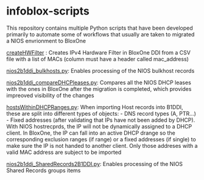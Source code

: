 # **infoblox-scripts**

<p> This repository contains multiple Python scripts that have been developed primarily to automate some of workflows that usually are taken to migrated a NIOS envrionment to BloxOne

[createHWFilter](https://github.com/fernandordguez/infoblox-scripts) :                Creates IPv4 Hardware Filter in BloxOne DDI from a CSV file with a list of MACs (column must have a header called       mac_address)

[nios2b1ddi_bulkhosts.py](https://github.com/fernandordguez/infoblox-scripts):        Enables processing of the NIOS bulkhost records
 
[nios2b1ddi_compareDHCPleases.py](https://github.com/fernandordguez/infoblox-scripts): Compares all the NIOS DHCP leases with the ones in BloxOne after the migration is completed, which provides impreoved visibility of the changes

[hostsWithinDHCPRanges.py](https://github.com/fernandordguez/infoblox-scripts):         When importing Host records into B1DDI, these are split into different types of objects: 
                                                                                        - DNS record types (A, PTR...) 
                                                                                        - Fixed addresses (after validating that IPs have not been added by DHCP). With NIOS hostrecprds, the IP will not be dynamically assigned to a DHCP client. 
In BloxOne, the IP can fall into an active DHCP drange so the corresponding exclusion ranges (if range) or a fixed addresses (if single) to make sure the IP is not handed to another client. Only those addreses with a valid MAC address are subject to be imported

[nios2b1ddi_SharedRecords2B1DDI.py](https://github.com/fernandordguez/infoblox-scripts): Enables processing of the NIOS Shared Records groups items
  
 

